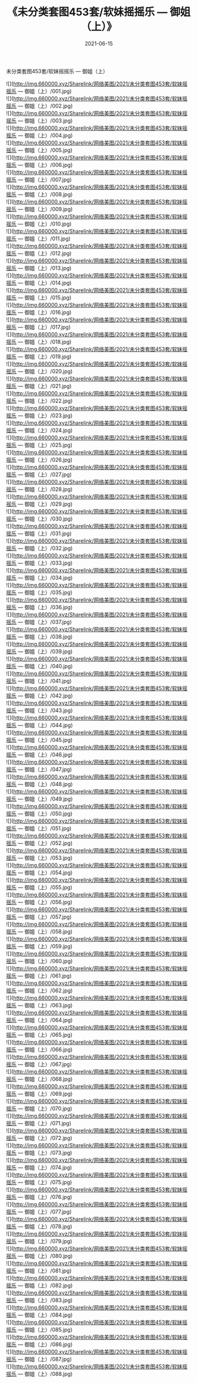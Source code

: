 ﻿---
layout: post
title:  《未分类套图453套/软妹摇摇乐 — 御姐（上）》
date:   2021-06-15
img: http://img.660000.xyz/Sharelink/网络美图/2021/未分类套图453套/软妹摇摇乐 — 御姐（上）/000.jpg
categories: [美女, 清纯, 唯美]
---

未分类套图453套/软妹摇摇乐 — 御姐（上）

 ![](http://img.660000.xyz/Sharelink/网络美图/2021/未分类套图453套/软妹摇摇乐 — 御姐（上）/001.jpg) <br>![](http://img.660000.xyz/Sharelink/网络美图/2021/未分类套图453套/软妹摇摇乐 — 御姐（上）/002.jpg) <br>![](http://img.660000.xyz/Sharelink/网络美图/2021/未分类套图453套/软妹摇摇乐 — 御姐（上）/003.jpg) <br>![](http://img.660000.xyz/Sharelink/网络美图/2021/未分类套图453套/软妹摇摇乐 — 御姐（上）/004.jpg) <br>![](http://img.660000.xyz/Sharelink/网络美图/2021/未分类套图453套/软妹摇摇乐 — 御姐（上）/005.jpg) <br>![](http://img.660000.xyz/Sharelink/网络美图/2021/未分类套图453套/软妹摇摇乐 — 御姐（上）/006.jpg) <br>![](http://img.660000.xyz/Sharelink/网络美图/2021/未分类套图453套/软妹摇摇乐 — 御姐（上）/007.jpg) <br>![](http://img.660000.xyz/Sharelink/网络美图/2021/未分类套图453套/软妹摇摇乐 — 御姐（上）/008.jpg) <br>![](http://img.660000.xyz/Sharelink/网络美图/2021/未分类套图453套/软妹摇摇乐 — 御姐（上）/009.jpg) <br>![](http://img.660000.xyz/Sharelink/网络美图/2021/未分类套图453套/软妹摇摇乐 — 御姐（上）/010.jpg) <br>![](http://img.660000.xyz/Sharelink/网络美图/2021/未分类套图453套/软妹摇摇乐 — 御姐（上）/011.jpg) <br>![](http://img.660000.xyz/Sharelink/网络美图/2021/未分类套图453套/软妹摇摇乐 — 御姐（上）/012.jpg) <br>![](http://img.660000.xyz/Sharelink/网络美图/2021/未分类套图453套/软妹摇摇乐 — 御姐（上）/013.jpg) <br>![](http://img.660000.xyz/Sharelink/网络美图/2021/未分类套图453套/软妹摇摇乐 — 御姐（上）/014.jpg) <br>![](http://img.660000.xyz/Sharelink/网络美图/2021/未分类套图453套/软妹摇摇乐 — 御姐（上）/015.jpg) <br>![](http://img.660000.xyz/Sharelink/网络美图/2021/未分类套图453套/软妹摇摇乐 — 御姐（上）/016.jpg) <br>![](http://img.660000.xyz/Sharelink/网络美图/2021/未分类套图453套/软妹摇摇乐 — 御姐（上）/017.jpg) <br>![](http://img.660000.xyz/Sharelink/网络美图/2021/未分类套图453套/软妹摇摇乐 — 御姐（上）/018.jpg) <br>![](http://img.660000.xyz/Sharelink/网络美图/2021/未分类套图453套/软妹摇摇乐 — 御姐（上）/019.jpg) <br>![](http://img.660000.xyz/Sharelink/网络美图/2021/未分类套图453套/软妹摇摇乐 — 御姐（上）/020.jpg) <br>![](http://img.660000.xyz/Sharelink/网络美图/2021/未分类套图453套/软妹摇摇乐 — 御姐（上）/021.jpg) <br>![](http://img.660000.xyz/Sharelink/网络美图/2021/未分类套图453套/软妹摇摇乐 — 御姐（上）/022.jpg) <br>![](http://img.660000.xyz/Sharelink/网络美图/2021/未分类套图453套/软妹摇摇乐 — 御姐（上）/023.jpg) <br>![](http://img.660000.xyz/Sharelink/网络美图/2021/未分类套图453套/软妹摇摇乐 — 御姐（上）/024.jpg) <br>![](http://img.660000.xyz/Sharelink/网络美图/2021/未分类套图453套/软妹摇摇乐 — 御姐（上）/025.jpg) <br>![](http://img.660000.xyz/Sharelink/网络美图/2021/未分类套图453套/软妹摇摇乐 — 御姐（上）/026.jpg) <br>![](http://img.660000.xyz/Sharelink/网络美图/2021/未分类套图453套/软妹摇摇乐 — 御姐（上）/027.jpg) <br>![](http://img.660000.xyz/Sharelink/网络美图/2021/未分类套图453套/软妹摇摇乐 — 御姐（上）/028.jpg) <br>![](http://img.660000.xyz/Sharelink/网络美图/2021/未分类套图453套/软妹摇摇乐 — 御姐（上）/029.jpg) <br>![](http://img.660000.xyz/Sharelink/网络美图/2021/未分类套图453套/软妹摇摇乐 — 御姐（上）/030.jpg) <br>![](http://img.660000.xyz/Sharelink/网络美图/2021/未分类套图453套/软妹摇摇乐 — 御姐（上）/031.jpg) <br>![](http://img.660000.xyz/Sharelink/网络美图/2021/未分类套图453套/软妹摇摇乐 — 御姐（上）/032.jpg) <br>![](http://img.660000.xyz/Sharelink/网络美图/2021/未分类套图453套/软妹摇摇乐 — 御姐（上）/033.jpg) <br>![](http://img.660000.xyz/Sharelink/网络美图/2021/未分类套图453套/软妹摇摇乐 — 御姐（上）/034.jpg) <br>![](http://img.660000.xyz/Sharelink/网络美图/2021/未分类套图453套/软妹摇摇乐 — 御姐（上）/035.jpg) <br>![](http://img.660000.xyz/Sharelink/网络美图/2021/未分类套图453套/软妹摇摇乐 — 御姐（上）/036.jpg) <br>![](http://img.660000.xyz/Sharelink/网络美图/2021/未分类套图453套/软妹摇摇乐 — 御姐（上）/037.jpg) <br>![](http://img.660000.xyz/Sharelink/网络美图/2021/未分类套图453套/软妹摇摇乐 — 御姐（上）/038.jpg) <br>![](http://img.660000.xyz/Sharelink/网络美图/2021/未分类套图453套/软妹摇摇乐 — 御姐（上）/039.jpg) <br>![](http://img.660000.xyz/Sharelink/网络美图/2021/未分类套图453套/软妹摇摇乐 — 御姐（上）/040.jpg) <br>![](http://img.660000.xyz/Sharelink/网络美图/2021/未分类套图453套/软妹摇摇乐 — 御姐（上）/041.jpg) <br>![](http://img.660000.xyz/Sharelink/网络美图/2021/未分类套图453套/软妹摇摇乐 — 御姐（上）/042.jpg) <br>![](http://img.660000.xyz/Sharelink/网络美图/2021/未分类套图453套/软妹摇摇乐 — 御姐（上）/043.jpg) <br>![](http://img.660000.xyz/Sharelink/网络美图/2021/未分类套图453套/软妹摇摇乐 — 御姐（上）/044.jpg) <br>![](http://img.660000.xyz/Sharelink/网络美图/2021/未分类套图453套/软妹摇摇乐 — 御姐（上）/045.jpg) <br>![](http://img.660000.xyz/Sharelink/网络美图/2021/未分类套图453套/软妹摇摇乐 — 御姐（上）/046.jpg) <br>![](http://img.660000.xyz/Sharelink/网络美图/2021/未分类套图453套/软妹摇摇乐 — 御姐（上）/047.jpg) <br>![](http://img.660000.xyz/Sharelink/网络美图/2021/未分类套图453套/软妹摇摇乐 — 御姐（上）/048.jpg) <br>![](http://img.660000.xyz/Sharelink/网络美图/2021/未分类套图453套/软妹摇摇乐 — 御姐（上）/049.jpg) <br>![](http://img.660000.xyz/Sharelink/网络美图/2021/未分类套图453套/软妹摇摇乐 — 御姐（上）/050.jpg) <br>![](http://img.660000.xyz/Sharelink/网络美图/2021/未分类套图453套/软妹摇摇乐 — 御姐（上）/051.jpg) <br>![](http://img.660000.xyz/Sharelink/网络美图/2021/未分类套图453套/软妹摇摇乐 — 御姐（上）/052.jpg) <br>![](http://img.660000.xyz/Sharelink/网络美图/2021/未分类套图453套/软妹摇摇乐 — 御姐（上）/053.jpg) <br>![](http://img.660000.xyz/Sharelink/网络美图/2021/未分类套图453套/软妹摇摇乐 — 御姐（上）/054.jpg) <br>![](http://img.660000.xyz/Sharelink/网络美图/2021/未分类套图453套/软妹摇摇乐 — 御姐（上）/055.jpg) <br>![](http://img.660000.xyz/Sharelink/网络美图/2021/未分类套图453套/软妹摇摇乐 — 御姐（上）/056.jpg) <br>![](http://img.660000.xyz/Sharelink/网络美图/2021/未分类套图453套/软妹摇摇乐 — 御姐（上）/057.jpg) <br>![](http://img.660000.xyz/Sharelink/网络美图/2021/未分类套图453套/软妹摇摇乐 — 御姐（上）/058.jpg) <br>![](http://img.660000.xyz/Sharelink/网络美图/2021/未分类套图453套/软妹摇摇乐 — 御姐（上）/059.jpg) <br>![](http://img.660000.xyz/Sharelink/网络美图/2021/未分类套图453套/软妹摇摇乐 — 御姐（上）/060.jpg) <br>![](http://img.660000.xyz/Sharelink/网络美图/2021/未分类套图453套/软妹摇摇乐 — 御姐（上）/061.jpg) <br>![](http://img.660000.xyz/Sharelink/网络美图/2021/未分类套图453套/软妹摇摇乐 — 御姐（上）/062.jpg) <br>![](http://img.660000.xyz/Sharelink/网络美图/2021/未分类套图453套/软妹摇摇乐 — 御姐（上）/063.jpg) <br>![](http://img.660000.xyz/Sharelink/网络美图/2021/未分类套图453套/软妹摇摇乐 — 御姐（上）/064.jpg) <br>![](http://img.660000.xyz/Sharelink/网络美图/2021/未分类套图453套/软妹摇摇乐 — 御姐（上）/065.jpg) <br>![](http://img.660000.xyz/Sharelink/网络美图/2021/未分类套图453套/软妹摇摇乐 — 御姐（上）/066.jpg) <br>![](http://img.660000.xyz/Sharelink/网络美图/2021/未分类套图453套/软妹摇摇乐 — 御姐（上）/067.jpg) <br>![](http://img.660000.xyz/Sharelink/网络美图/2021/未分类套图453套/软妹摇摇乐 — 御姐（上）/068.jpg) <br>![](http://img.660000.xyz/Sharelink/网络美图/2021/未分类套图453套/软妹摇摇乐 — 御姐（上）/069.jpg) <br>![](http://img.660000.xyz/Sharelink/网络美图/2021/未分类套图453套/软妹摇摇乐 — 御姐（上）/070.jpg) <br>![](http://img.660000.xyz/Sharelink/网络美图/2021/未分类套图453套/软妹摇摇乐 — 御姐（上）/071.jpg) <br>![](http://img.660000.xyz/Sharelink/网络美图/2021/未分类套图453套/软妹摇摇乐 — 御姐（上）/072.jpg) <br>![](http://img.660000.xyz/Sharelink/网络美图/2021/未分类套图453套/软妹摇摇乐 — 御姐（上）/073.jpg) <br>![](http://img.660000.xyz/Sharelink/网络美图/2021/未分类套图453套/软妹摇摇乐 — 御姐（上）/074.jpg) <br>![](http://img.660000.xyz/Sharelink/网络美图/2021/未分类套图453套/软妹摇摇乐 — 御姐（上）/075.jpg) <br>![](http://img.660000.xyz/Sharelink/网络美图/2021/未分类套图453套/软妹摇摇乐 — 御姐（上）/076.jpg) <br>![](http://img.660000.xyz/Sharelink/网络美图/2021/未分类套图453套/软妹摇摇乐 — 御姐（上）/077.jpg) <br>![](http://img.660000.xyz/Sharelink/网络美图/2021/未分类套图453套/软妹摇摇乐 — 御姐（上）/078.jpg) <br>![](http://img.660000.xyz/Sharelink/网络美图/2021/未分类套图453套/软妹摇摇乐 — 御姐（上）/079.jpg) <br>![](http://img.660000.xyz/Sharelink/网络美图/2021/未分类套图453套/软妹摇摇乐 — 御姐（上）/080.jpg) <br>![](http://img.660000.xyz/Sharelink/网络美图/2021/未分类套图453套/软妹摇摇乐 — 御姐（上）/081.jpg) <br>![](http://img.660000.xyz/Sharelink/网络美图/2021/未分类套图453套/软妹摇摇乐 — 御姐（上）/082.jpg) <br>![](http://img.660000.xyz/Sharelink/网络美图/2021/未分类套图453套/软妹摇摇乐 — 御姐（上）/083.jpg) <br>![](http://img.660000.xyz/Sharelink/网络美图/2021/未分类套图453套/软妹摇摇乐 — 御姐（上）/084.jpg) <br>![](http://img.660000.xyz/Sharelink/网络美图/2021/未分类套图453套/软妹摇摇乐 — 御姐（上）/085.jpg) <br>![](http://img.660000.xyz/Sharelink/网络美图/2021/未分类套图453套/软妹摇摇乐 — 御姐（上）/086.jpg) <br>![](http://img.660000.xyz/Sharelink/网络美图/2021/未分类套图453套/软妹摇摇乐 — 御姐（上）/087.jpg) <br>![](http://img.660000.xyz/Sharelink/网络美图/2021/未分类套图453套/软妹摇摇乐 — 御姐（上）/088.jpg) <br>